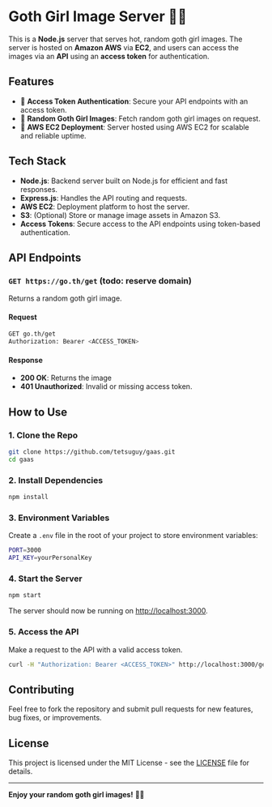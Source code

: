 
# Goth Girl Image Server 🎃🖤

This is a **Node.js** server that serves hot, random goth girl images. The server is hosted on **Amazon AWS** via **EC2**, and users can access the images via an **API** using an **access token** for authentication.

## Features

- 🔑 **Access Token Authentication**: Secure your API endpoints with an access token.
- 📸 **Random Goth Girl Images**: Fetch random goth girl images on request.
- 🚀 **AWS EC2 Deployment**: Server hosted using AWS EC2 for scalable and reliable uptime.

## Tech Stack

- **Node.js**: Backend server built on Node.js for efficient and fast responses.
- **Express.js**: Handles the API routing and requests.
- **AWS EC2**: Deployment platform to host the server.
- **S3**: (Optional) Store or manage image assets in Amazon S3.
- **Access Tokens**: Secure access to the API endpoints using token-based authentication.

## API Endpoints

### `GET https://go.th/get` (todo: reserve domain)

Returns a random goth girl image.

#### Request

```bash
GET go.th/get
Authorization: Bearer <ACCESS_TOKEN>
```

#### Response

- **200 OK**: Returns the image
- **401 Unauthorized**: Invalid or missing access token.

## How to Use

### 1. Clone the Repo

```bash
git clone https://github.com/tetsuguy/gaas.git
cd gaas
```

### 2. Install Dependencies

```bash
npm install
```

### 3. Environment Variables

Create a `.env` file in the root of your project to store environment variables:

```bash
PORT=3000
API_KEY=yourPersonalKey
```

### 4. Start the Server

```bash
npm start
```

The server should now be running on [http://localhost:3000](http://localhost:3000).

### 5. Access the API

Make a request to the API with a valid access token.

```bash
curl -H "Authorization: Bearer <ACCESS_TOKEN>" http://localhost:3000/get
```

## Contributing

Feel free to fork the repository and submit pull requests for new features, bug fixes, or improvements.

## License

This project is licensed under the MIT License - see the [LICENSE](LICENSE) file for details.

---

**Enjoy your random goth girl images!** 🎃🖤
